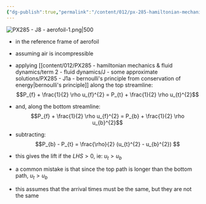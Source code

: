 ```yaml
---
{"dg-publish":true,"permalink":"/content/012/px-285-hamiltonian-mechanics-and-fluid-dynamics/term-2-fluid-dynamics/j-some-approximate-solutions/px-285-j8-aerofoil/","noteIcon":"1","created":"2025-02-13T14:07:26.936+00:00","updated":"2025-02-14T14:22:46.287+00:00"}
---
```


![PX285 - J8 - aerofoil-1.png|500](/img/user/pics/PX285%20-%20J8%20-%20aerofoil-1.png)

- in the reference frame of aerofoil
- assuming air is incompressible
- applying [[content/012/PX285 - hamiltonian mechanics & fluid dynamics/term 2 - fluid dynamics/J - some approximate solutions/PX285 - J1a - bernoulli's principle from conservation of energy\|bernoulli's principle]] along the top streamline:
$$P_{f} + \frac{1}{2} \rho u_{f}^{2} = P_{t} + \frac{1}{2} \rho u_{t}^{2}$$
- and, along the bottom streamline:
$$P_{f} + \frac{1}{2} \rho u_{f}^{2} = P_{b} + \frac{1}{2} \rho u_{b}^{2}$$
- subtracting:
$$P_{b} - P_{t} = \frac{\rho}{2} (u_{t}^{2} - u_{b}^{2}) $$
- this gives the lift if the $LHS>0$, ie: $u_{t} > u_{b}$

- a common mistake is that since the top path is longer than the bottom path, $u_{t} > u_{b}$
- this assumes that the arrival times must be the same, but they are not the same
